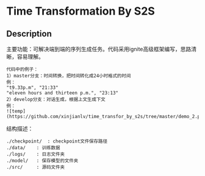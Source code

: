 # Time Transformation By S2S

## Description

主要功能：可解决端到端的序列生成任务。代码采用ignite高级框架编写，思路清晰，容易理解。

    代码中的例子：
    1）master分支：时间转换，把时间转化成24小时格式的时间
    例：
    "t9.33p.m", "21:33"
    "eleven hours and thirteen p.m.", "23:13"
    2）develop分支：对话生成，根据上文生成下文
    例：
    ![temp](https://github.com/xinjianlv/time_transfor_by_s2s/tree/master/demo_2.png) 
   
结构描述：

    ./checkpoint/  : checkpoint文件保存路径 
    ./data/	   : 训练数据
    ./logs/    : 日志文件夹
    ./model/   : 保存模型的文件夹
    ./src/     : 源码文件夹


